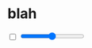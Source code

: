 # blah

<input type="checkbox" :checked="state.toggle" readonly>
<input type="range" min="0" max="10" :value="state.range" step="0.0001" @input="updateRange">

<div :style="ballStyles"></div>

<script>
import { fromEvent, Observable, from, pipe } from 'rxjs'
import { tap, map, mergeWith } from 'rxjs/operators'
import { createPlayer } from '../lib/player-ui'

// const { pipe, pipeFromArray, map, from, Observable } = InTween

export default {
  name: 'Test',
  data: () => ({
    state: {}
  }),
  mounted(){
    const tween = new InTween.Tween({
      x: 300,
      y: 300,
      range: 0,
      toggle: false
    })
    .by('3s', {
      x: 500,
      range: 1,
      toggle: true
    }, 'quadInOut')
    .to({
      x: 300,
      range: 4
    }, { easing: InTween.Easing.makeElasticOut(0.7, 0.5) })

    const meddle = this.meddle = new InTween.Meddle(tween, { easing: 'quadInOut' })

    const player = new InTween.Player(tween.duration)

    const subscription = player.pipe(
      InTween.spreadAssign(
        tween
        , pipe(
          meddle
          // , tap(console.log)
        )
      )
    ).subscribe(state => {
      this.state = state
    }, console.error)

    const sub = fromEvent(window, 'click').pipe(
      map(e => ({ x: e.pageX, y: e.pageY }))
      , InTween.smoothen({
        duration: 1000,
        // easing: 'quadIn + backOut',
        easing: InTween.pipe(InTween.Easing.quadIn, InTween.Easing.bounceOut)
      }, () => this.state)
    ).subscribe((state) => {
      // console.log(state)
      meddle.set(state)
    })

    this.$on('hook:beforeDestroy', () => {
      sub.unsubscribe()
      subscription.unsubscribe()
      player.destroy()
    })

    // for more information about creating a "player", see the player tutorial
    createPlayer( this.$el, player )
  }
  , computed: {
    ballStyles(){
      const { x, y } = this.state
      return {
        position: 'absolute',
        top: '0',
        left: '0',
        background: 'tomato',
        width: '30px',
        height: '30px',
        borderRadius: '50%',
        zIndex: 100,
        transform: `translate(${x}px, ${y}px)`
      }
    }
  }
  , methods: {
    updateRange(e){
      this.meddle.set({ range: e.target.value })
    }
  }
}

</script>
